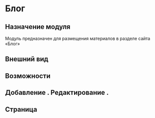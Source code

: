 # Блог
## Назначение модуля
Модуль предназначен для размещения материалов в разделе сайта «Блог»
## Внешний вид


## Возможности


## Добавление . Редактирование .







## Страница 






